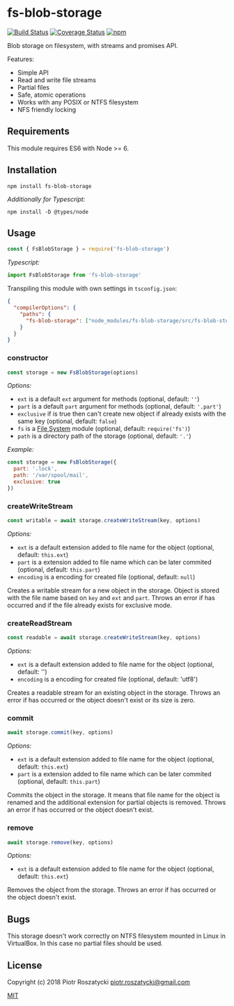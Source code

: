 # fs-blob-storage

<!-- markdownlint-disable MD013 -->
[![Build Status](https://secure.travis-ci.org/dex4er/js-fs-blob-storage.svg)](http://travis-ci.org/dex4er/js-fs-blob-storage) [![Coverage Status](https://coveralls.io/repos/github/dex4er/js-fs-blob-storage/badge.svg)](https://coveralls.io/github/dex4er/js-fs-blob-storage) [![npm](https://img.shields.io/npm/v/fs-blob-storage.svg)](https://www.npmjs.com/package/fs-blob-storage)
<!-- markdownlint-enable MD013 -->

Blob storage on filesystem, with streams and promises API.

Features:

* Simple API
* Read and write file streams
* Partial files
* Safe, atomic operations
* Works with any POSIX or NTFS filesystem
* NFS friendly locking

## Requirements

This module requires ES6 with Node >= 6.

## Installation

```shell
npm install fs-blob-storage
```

_Additionally for Typescript:_

```shell
npm install -D @types/node
```

## Usage

```js
const { FsBlobStorage } = require('fs-blob-storage')
```

_Typescript:_

```ts
import FsBlobStorage from 'fs-blob-storage'
```

Transpiling this module with own settings in `tsconfig.json`:

```json
{
  "compilerOptions": {
    "paths": {
      "fs-blob-storage": ["node_modules/fs-blob-storage/src/fs-blob-storage"]
    }
  }
}
```

### constructor

```js
const storage = new FsBlobStorage(options)
```

_Options:_

* `ext` is a default `ext` argument for methods (optional, default: `''`)
* `part` is a default `part` argument for methods (optional, default:
  `'.part'`)
* `exclusive` if is true then can't create new object if already exists with
  the same key (optional, default: `false`)
* `fs` is a [File System](https://nodejs.org/api/fs.html) module (optional,
  default: `require('fs')`)
* `path` is a directory path of the storage (optional, default: `'.'`)

_Example:_

```js
const storage = new FsBlobStorage({
  part: '.lock',
  path: '/var/spool/mail',
  exclusive: true
})
```

### createWriteStream

```js
const writable = await storage.createWriteStream(key, options)
```

_Options:_

* `ext` is a default extension added to file name for the object (optional,
   default: `this.ext`)
* `part` is a extension added to file name which can be later commited
   (optional, default: `this.part`)
* `encoding` is a encoding for created file (optional, default: `null`)

Creates a writable stream for a new object in the storage. Object is stored with
the file name based on `key` and `ext` and `part`. Throws an error if has
occurred and if the file already exists for exclusive mode.

### createReadStream

```js
const readable = await storage.createWriteStream(key, options)
```

_Options:_

* `ext` is a default extension added to file name for the object (optional,
   default: '')
* `encoding` is a encoding for created file (optional, default: 'utf8')

Creates a readable stream for an existing object in the storage. Throws an error
if has occurred or the object doesn't exist or its size is zero.

### commit

```js
await storage.commit(key, options)
```

_Options:_

* `ext` is a default extension added to file name for the object (optional,
   default: `this.ext`)
* `part` is a extension added to file name which can be later commited
   (optional, default: `this.part`)

Commits the object in the storage. It means that file name for the object is
renamed and the additional extension for partial objects is removed. Throws an
error if has occurred or the object doesn't exist.

### remove

```js
await storage.remove(key, options)
```

_Options:_

* `ext` is a default extension added to file name for the object (optional,
   default: `this.ext`)

Removes the object from the storage. Throws an error if has occurred or the
object doesn't exist.

## Bugs

This storage doesn't work correctly on NTFS filesystem mounted in Linux in
VirtualBox. In this case no partial files should be used.

## License

Copyright (c) 2018 Piotr Roszatycki <piotr.roszatycki@gmail.com>

[MIT](https://opensource.org/licenses/MIT)
